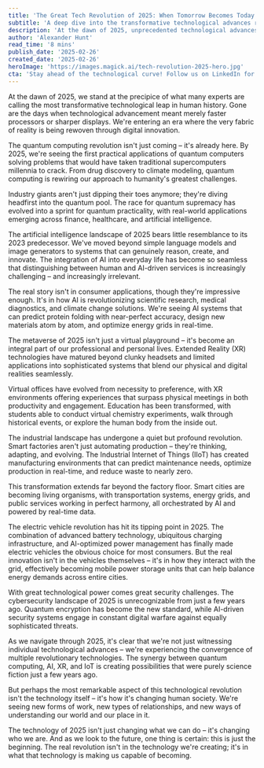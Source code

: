```yaml
---
title: 'The Great Tech Revolution of 2025: When Tomorrow Becomes Today'
subtitle: 'A deep dive into the transformative technological advances reshaping our world in 2025'
description: 'At the dawn of 2025, unprecedented technological advances in quantum computing, AI, extended reality, and IoT are converging to reshape human society. From smart cities to quantum encryption, discover how these innovations are transforming our world and what it means for our future.'
author: 'Alexander Hunt'
read_time: '8 mins'
publish_date: '2025-02-26'
created_date: '2025-02-26'
heroImage: 'https://images.magick.ai/tech-revolution-2025-hero.jpg'
cta: 'Stay ahead of the technological curve! Follow us on LinkedIn for daily insights into the rapidly evolving tech landscape and be part of the conversation shaping tomorrow\'s innovations.'
---
```


At the dawn of 2025, we stand at the precipice of what many experts are calling the most transformative technological leap in human history. Gone are the days when technological advancement meant merely faster processors or sharper displays. We're entering an era where the very fabric of reality is being rewoven through digital innovation.

The quantum computing revolution isn't just coming – it's already here. By 2025, we're seeing the first practical applications of quantum computers solving problems that would have taken traditional supercomputers millennia to crack. From drug discovery to climate modeling, quantum computing is rewiring our approach to humanity's greatest challenges.

Industry giants aren't just dipping their toes anymore; they're diving headfirst into the quantum pool. The race for quantum supremacy has evolved into a sprint for quantum practicality, with real-world applications emerging across finance, healthcare, and artificial intelligence.

The artificial intelligence landscape of 2025 bears little resemblance to its 2023 predecessor. We've moved beyond simple language models and image generators to systems that can genuinely reason, create, and innovate. The integration of AI into everyday life has become so seamless that distinguishing between human and AI-driven services is increasingly challenging – and increasingly irrelevant.

The real story isn't in consumer applications, though they're impressive enough. It's in how AI is revolutionizing scientific research, medical diagnostics, and climate change solutions. We're seeing AI systems that can predict protein folding with near-perfect accuracy, design new materials atom by atom, and optimize energy grids in real-time.

The metaverse of 2025 isn't just a virtual playground – it's become an integral part of our professional and personal lives. Extended Reality (XR) technologies have matured beyond clunky headsets and limited applications into sophisticated systems that blend our physical and digital realities seamlessly.

Virtual offices have evolved from necessity to preference, with XR environments offering experiences that surpass physical meetings in both productivity and engagement. Education has been transformed, with students able to conduct virtual chemistry experiments, walk through historical events, or explore the human body from the inside out.

The industrial landscape has undergone a quiet but profound revolution. Smart factories aren't just automating production – they're thinking, adapting, and evolving. The Industrial Internet of Things (IIoT) has created manufacturing environments that can predict maintenance needs, optimize production in real-time, and reduce waste to nearly zero.

This transformation extends far beyond the factory floor. Smart cities are becoming living organisms, with transportation systems, energy grids, and public services working in perfect harmony, all orchestrated by AI and powered by real-time data.

The electric vehicle revolution has hit its tipping point in 2025. The combination of advanced battery technology, ubiquitous charging infrastructure, and AI-optimized power management has finally made electric vehicles the obvious choice for most consumers. But the real innovation isn't in the vehicles themselves – it's in how they interact with the grid, effectively becoming mobile power storage units that can help balance energy demands across entire cities.

With great technological power comes great security challenges. The cybersecurity landscape of 2025 is unrecognizable from just a few years ago. Quantum encryption has become the new standard, while AI-driven security systems engage in constant digital warfare against equally sophisticated threats.

As we navigate through 2025, it's clear that we're not just witnessing individual technological advances – we're experiencing the convergence of multiple revolutionary technologies. The synergy between quantum computing, AI, XR, and IoT is creating possibilities that were purely science fiction just a few years ago.

But perhaps the most remarkable aspect of this technological revolution isn't the technology itself – it's how it's changing human society. We're seeing new forms of work, new types of relationships, and new ways of understanding our world and our place in it.

The technology of 2025 isn't just changing what we can do – it's changing who we are. And as we look to the future, one thing is certain: this is just the beginning. The real revolution isn't in the technology we're creating; it's in what that technology is making us capable of becoming.